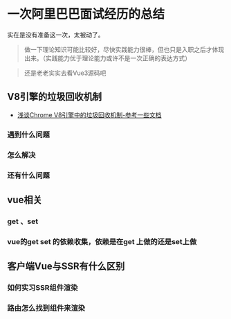 # 一次阿里巴巴面试经历的总结

实在是没有准备这一次，太被动了。

> 做一下理论知识可能比较好，尽快实践能力很棒，但也只是入职之后才体现出来。（实践能力优于理论能力或许不是一次正确的表达方式）

> 还是老老实实去看Vue3源码吧
## V8引擎的垃圾回收机制

- [浅谈Chrome V8引擎中的垃圾回收机制-参考一些文档](https://www.cnblogs.com/liangdaye/p/4654734.html)
### 遇到什么问题

### 怎么解决

### 还有什么问题

## vue相关

### get 、set
### vue的get set 的依赖收集，依赖是在get 上做的还是set上做
 
 
## 客户端Vue与SSR有什么区别

### 如何实习SSR组件渲染

### 路由怎么找到组件来渲染


